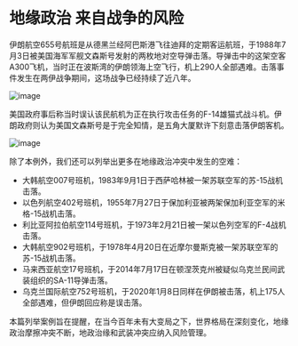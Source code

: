 # 地缘政治 来自战争的风险

伊朗航空655号航班是从德黑兰经阿巴斯港飞往迪拜的定期客运航班，于1988年7月3日被美国海军军舰文森斯号发射的两枚地对空导弹击落。导弹击中的这架空客A300飞机，当时正在波斯湾的伊朗领海上空飞行，机上290人全部遇难。击落事件发生在两伊战争期间，这场战争已经持续了近八年。

![image](https://github.com/user-attachments/assets/903fde9e-b2c7-481b-8f72-3ce01c7fd50c)

美国政府事后称当时误认该民航机为正在执行攻击任务的F-14雄猫式战斗机。伊朗政府则认为美国文森斯号是于完全知情，是五角大厦默许下刻意击落伊朗客机。

![image](https://github.com/user-attachments/assets/dc9e62cc-1e29-4db3-a533-266103757e13)


除了本例外，我们还可以列举出更多在地缘政治冲突中发生的空难：
 - 大韩航空007号班机，1983年9月1日于西萨哈林被一架苏联空军的苏-15战机击落。
 - 以色列航空402号班机，1955年7月27日于保加利亚被两架保加利亚空军的米格-15战机击落。
 - 利比亚阿拉伯航空114号班机，于1973年2月21日被一架以色列空军的F-4战机击落。
 - 大韩航空902号班机，于1978年4月20日在近摩尔曼斯克被一架苏联空军的苏-15战机击落。
 - 马来西亚航空17号班机，于2014年7月17日在顿涅茨克州被疑似乌克兰民间武装组织的SA-11导弹击落。
 - 乌克兰国际航空752号班机，于2020年1月8日同样在伊朗被击落，机上175人全部遇难，但伊朗回应称是误击落。

本篇列举案例旨在提醒，在当今百年未有大变局之下，世界格局在深刻变化，地缘政治摩擦冲突不断，地政治缘和武装冲突应纳入风险管理。

